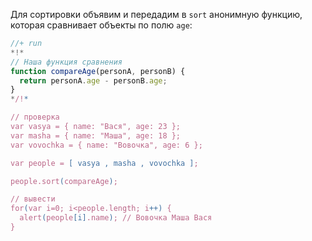 Для сортировки объявим и передадим в `sort` анонимную функцию, которая сравнивает объекты по полю `age`:

```js
//+ run
*!*
// Наша функция сравнения
function compareAge(personA, personB) {
  return personA.age - personB.age;
}
*/!*

// проверка
var vasya = { name: "Вася", age: 23 };
var masha = { name: "Маша", age: 18 };
var vovochka = { name: "Вовочка", age: 6 };

var people = [ vasya , masha , vovochka ];

people.sort(compareAge);

// вывести
for(var i=0; i<people.length; i++) {
  alert(people[i].name); // Вовочка Маша Вася
}
```

